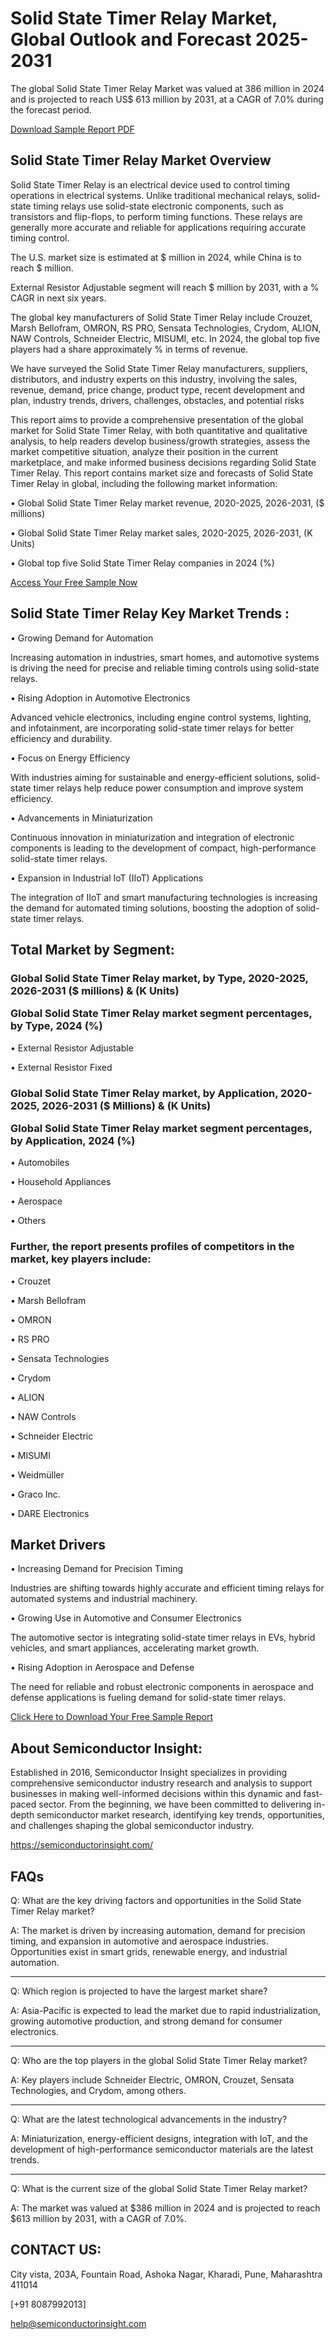 <h1>Solid State Timer Relay Market, Global Outlook and Forecast 2025-2031</h1>

The global Solid State Timer Relay Market was valued at 386 million in 2024 and is projected to reach US$ 613 million by 2031, at a CAGR of 7.0% during the forecast period.

[Download Sample Report PDF
](https://semiconductorinsight.com/download-sample-report/?product_id=88345)

<h2>Solid State Timer Relay Market Overview</h2>

Solid State Timer Relay is an electrical device used to control timing operations in electrical systems. Unlike traditional mechanical relays, solid-state timing relays use solid-state electronic components, such as transistors and flip-flops, to perform timing functions. These relays are generally more accurate and reliable for applications requiring accurate timing control.

The U.S. market size is estimated at $ million in 2024, while China is to reach $ million.

External Resistor Adjustable segment will reach $ million by 2031, with a % CAGR in next six years.

The global key manufacturers of Solid State Timer Relay include Crouzet, Marsh Bellofram, OMRON, RS PRO, Sensata Technologies, Crydom, ALION, NAW Controls, Schneider Electric, MISUMI, etc. In 2024, the global top five players had a share approximately % in terms of revenue.

We have surveyed the Solid State Timer Relay manufacturers, suppliers, distributors, and industry experts on this industry, involving the sales, revenue, demand, price change, product type, recent development and plan, industry trends, drivers, challenges, obstacles, and potential risks

This report aims to provide a comprehensive presentation of the global market for Solid State Timer Relay, with both quantitative and qualitative analysis, to help readers develop business/growth strategies, assess the market competitive situation, analyze their position in the current marketplace, and make informed business decisions regarding Solid State Timer Relay. This report contains market size and forecasts of Solid State Timer Relay in global, including the following market information:

•	Global Solid State Timer Relay market revenue, 2020-2025, 2026-2031, ($ millions)

•	Global Solid State Timer Relay market sales, 2020-2025, 2026-2031, (K Units)

•	Global top five Solid State Timer Relay companies in 2024 (%)

[Access Your Free Sample Now](https://semiconductorinsight.com/download-sample-report/?product_id=88345)

<h2>Solid State Timer Relay Key Market Trends  :</h2>

•	Growing Demand for Automation

Increasing automation in industries, smart homes, and automotive systems is driving the need for precise and reliable timing controls using solid-state relays.

•	Rising Adoption in Automotive Electronics

Advanced vehicle electronics, including engine control systems, lighting, and infotainment, are incorporating solid-state timer relays for better efficiency and durability.

•	Focus on Energy Efficiency

With industries aiming for sustainable and energy-efficient solutions, solid-state timer relays help reduce power consumption and improve system efficiency.

•	Advancements in Miniaturization

Continuous innovation in miniaturization and integration of electronic components is leading to the development of compact, high-performance solid-state timer relays.

•	Expansion in Industrial IoT (IIoT) Applications

The integration of IIoT and smart manufacturing technologies is increasing the demand for automated timing solutions, boosting the adoption of solid-state timer relays.

<h2>Total Market by Segment:</h2>

<h3>Global Solid State Timer Relay market, by Type, 2020-2025, 2026-2031 ($ millions) & (K Units)

Global Solid State Timer Relay market segment percentages, by Type, 2024 (%)</h3>

•	External Resistor Adjustable

•	External Resistor Fixed

<h3>Global Solid State Timer Relay market, by Application, 2020-2025, 2026-2031 ($ Millions) & (K Units)

Global Solid State Timer Relay market segment percentages, by Application, 2024 (%)</h3>

•	Automobiles

•	Household Appliances

•	Aerospace

•	Others

<h3>Further, the report presents profiles of competitors in the market, key players include:</h3>

•	Crouzet

•	Marsh Bellofram

•	OMRON

•	RS PRO

•	Sensata Technologies

•	Crydom

•	ALION

•	NAW Controls

•	Schneider Electric

•	MISUMI

•	Weidmüller

•	Graco Inc.

•	DARE Electronics

<h2>Market Drivers</h2>

•	Increasing Demand for Precision Timing

Industries are shifting towards highly accurate and efficient timing relays for automated systems and industrial machinery.

•	Growing Use in Automotive and Consumer Electronics

The automotive sector is integrating solid-state timer relays in EVs, hybrid vehicles, and smart appliances, accelerating market growth.

•	Rising Adoption in Aerospace and Defense

The need for reliable and robust electronic components in aerospace and defense applications is fueling demand for solid-state timer relays.

[Click Here to Download Your Free Sample Report 
](https://semiconductorinsight.com/download-sample-report/?product_id=88345)

<h2>About Semiconductor Insight:</h2>

Established in 2016, Semiconductor Insight specializes in providing comprehensive semiconductor industry research and analysis to support businesses in making well-informed decisions within this dynamic and fast-paced sector. From the beginning, we have been committed to delivering in-depth semiconductor market research, identifying key trends, opportunities, and challenges shaping the global semiconductor industry.

https://semiconductorinsight.com/

<h2>FAQs</h2>

Q: What are the key driving factors and opportunities in the Solid State Timer Relay market?

A: The market is driven by increasing automation, demand for precision timing, and expansion in automotive and aerospace industries. Opportunities exist in smart grids, renewable energy, and industrial automation.

________________________________________

Q: Which region is projected to have the largest market share?

A: Asia-Pacific is expected to lead the market due to rapid industrialization, growing automotive production, and strong demand for consumer electronics.


________________________________________

Q: Who are the top players in the global Solid State Timer Relay market?

A: Key players include Schneider Electric, OMRON, Crouzet, Sensata Technologies, and Crydom, among others.

________________________________________

Q: What are the latest technological advancements in the industry?

A: Miniaturization, energy-efficient designs, integration with IoT, and the development of high-performance semiconductor materials are the latest trends.

________________________________________

Q: What is the current size of the global Solid State Timer Relay market?

A: The market was valued at $386 million in 2024 and is projected to reach $613 million by 2031, with a CAGR of 7.0%.

<h2>CONTACT US:</h2>

City vista, 203A, Fountain Road, Ashoka Nagar, Kharadi, Pune, Maharashtra 411014

[+91 8087992013]

help@semiconductorinsight.com






